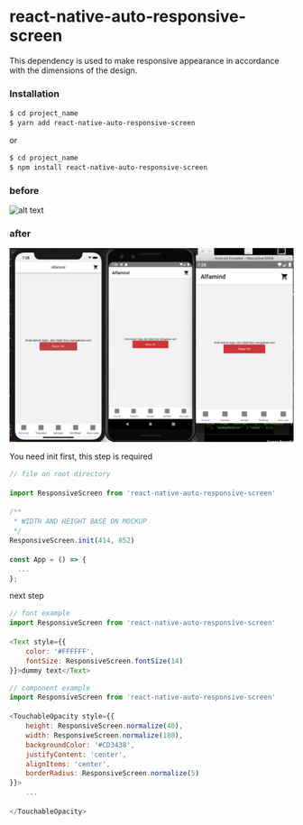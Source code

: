 
# react-native-auto-responsive-screen

This dependency is used to make responsive appearance in accordance with the dimensions of the design.

### Installation

```sh
$ cd project_name
$ yarn add react-native-auto-responsive-screen
```
or
```sh
$ cd project_name
$ npm install react-native-auto-responsive-screen
```
### before
![alt text](https://filebin.net/ebk0dq7kduvqi58u/Screen_Shot_2020-06-12_at_19.14.00.png?t=fkomkn06)

### after
![alt text](https://github.com/UADACID/react-native-auto-responsive-screen/blob/master/after.png)


You need init first, this step is required

```js
// file on root directory

import ResponsiveScreen from 'react-native-auto-responsive-screen'

/**
 * WIDTH AND HEIGHT BASE ON MOCKUP
 */
ResponsiveScreen.init(414, 852)

const App = () => {
  ...
};
```
next step

```js
// font example
import ResponsiveScreen from 'react-native-auto-responsive-screen'

<Text style={{
    color: '#FFFFFF',
    fontSize: ResponsiveScreen.fontSize(14)
}}>dummy text</Text>
```

```js
// component example
import ResponsiveScreen from 'react-native-auto-responsive-screen'

<TouchableOpacity style={{
    height: ResponsiveScreen.normalize(40),
    width: ResponsiveScreen.normalize(180),
    backgroundColor: '#CD3438',
    justifyContent: 'center',
    alignItems: 'center',
    borderRadius: ResponsiveScreen.normalize(5)
}}>
    ...
    
</TouchableOpacity>
```